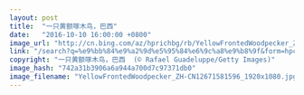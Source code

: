 ```yaml
---
layout: post
title:  "一只黄额啄木鸟，巴西"
date:   "2016-10-10 16:00:00 +0800"
image_url: "http://cn.bing.com/az/hprichbg/rb/YellowFrontedWoodpecker_ZH-CN12671581596_1920x1080.jpg"
link: "/search?q=%e9%bb%84%e9%a2%9d%e5%95%84%e6%9c%a8%e9%b8%9f&form=hpcapt&mkt=zh-cn"
copyright: "一只黄额啄木鸟，巴西  (© Rafael Guadeluppe/Getty Images)"
image_hash: "742a31b3906a6a944a700d7c97371db0"
image_filename: "YellowFrontedWoodpecker_ZH-CN12671581596_1920x1080.jpg"
---
```

